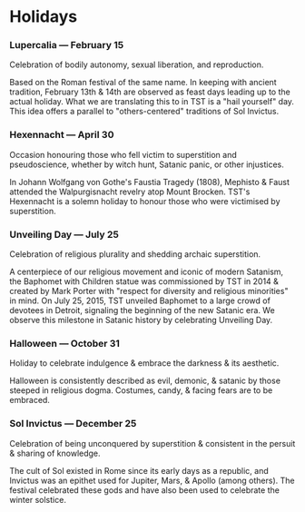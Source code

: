 <h1>Holidays</h1>

<section><h3>Lupercalia — February 15</h3>
  <p>Celebration of bodily autonomy, sexual liberation, and reproduction.</p>
  <p>Based on the Roman festival of the same name. In keeping with ancient tradition, February 13th &amp; 14th are observed as feast days leading up to the actual holiday. What we are translating this to in TST is a "hail yourself" day. This idea offers a parallel to "others-centered" traditions of Sol Invictus.</p>
</section>

<section><h3>Hexennacht — April 30</h3>
  <p>Occasion honouring those who fell victim to superstition and pseudoscience, whether by witch hunt, Satanic panic, or other injustices.</p>
  <p>In Johann Wolfgang von Gothe's Faustia Tragedy (1808), Mephisto &amp; Faust attended the Walpurgisnacht revelry atop Mount Brocken. TST's Hexennacht is a solemn holiday to honour those who were victimised by superstition.</p>
</section>

<section><h3>Unveiling Day — July 25</h3>
  <p>Celebration of religious plurality and shedding archaic superstition.</p>
  <p>A centerpiece of our religious movement and iconic of modern Satanism, the Baphomet with Children statue was commissioned by TST in 2014 &amp; created by Mark Porter with "respect for diversity and religious minorities" in mind. On July 25, 2015, TST unveiled Baphomet to a large crowd of devotees in Detroit, signaling the beginning of the new Satanic era. We observe this milestone in Satanic history by celebrating Unveiling Day.</p>
</section>

<section><h3>Halloween — October 31</h3>
  <p>Holiday to celebrate indulgence &amp; embrace the darkness &amp; its aesthetic.</p>
  <p>Halloween is consistently described as evil, demonic, &amp; satanic by those steeped in religious dogma. Costumes, candy, &amp; facing fears are to be embraced.</p>
</section>

<section><h3>Sol Invictus — December 25</h3>
  <p>Celebration of being unconquered by superstition &amp; consistent in the persuit &amp; sharing of knowledge.</p>
  <p>The cult of Sol existed in Rome since its early days as a republic, and Invictus was an epithet used for Jupiter, Mars, &amp; Apollo (among others). The festival celebrated these gods and have also been used to celebrate the winter solstice.</p>
</section>
